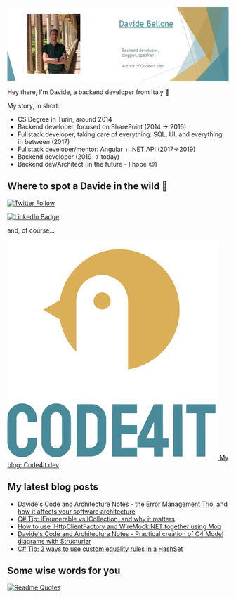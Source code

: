 ![Profile banner](./DavideBellone.png)

Hey there, I'm Davide, a backend developer from Italy 🤏 

My story, in short:

* CS Degree in Turin, around 2014
* Backend developer, focused on SharePoint (2014 -> 2016)
* Fullstack developer, taking care of everything: SQL, UI, and everything in between (2017)
* Fullstack developer/mentor: Angular + .NET API (2017->2019)
* Backend developer (2019 -> today)
* Backend dev/Architect (in the future - I hope 😉)

## Where to spot a Davide in the wild 🦏

[![Twitter Follow](https://img.shields.io/twitter/follow/BelloneDavide?label=Let%27s%20get%20in%20touch%20on%20Twitter&style=social)](https://twitter.com/BelloneDavide)

[![LinkedIn Badge](https://img.shields.io/badge/LinkedIn-Profile-informational?style=social&logo=linkedin)](https://www.linkedin.com/in/bellonedavide/)

and, of course...

[![Personal blog](./logo_small.png) My blog: Code4it.dev](https://www.code4it.dev/)


## My latest blog posts

<!-- BLOG-POST-LIST:START -->
- [Davide&#39;s Code and Architecture Notes - the Error Management Trio, and how it affects your software architecture](https://www.code4it.dev/architecture-notes/error-management-trio/)
- [C# Tip: IEnumerable vs ICollection, and why it matters](https://www.code4it.dev/csharptips/ienumerable-vs-icollection/)
- [How to use IHttpClientFactory and WireMock.NET together using Moq](https://www.code4it.dev/blog/wiremock-ihttpclientfactory-moq/)
- [Davide&#39;s Code and Architecture Notes - Practical creation of C4 Model diagrams with Structurizr](https://www.code4it.dev/architecture-notes/c4-model-diagrams/)
- [C# Tip: 2 ways to use custom equality rules in a HashSet](https://www.code4it.dev/csharptips/hashset-custom-equality/)
<!-- BLOG-POST-LIST:END -->



## Some wise words for you

[![Readme Quotes](https://quotes-github-readme.vercel.app/api?type=horizontal&theme=light)](https://github.com/piyushsuthar/github-readme-quotes)
